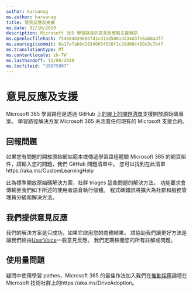 ```yaml
---
author: karuanag
ms.author: karuanag
title: 意見反應及支援
ms.date: 02/10/2019
description: Microsoft 365 學習路徑的意見反應和支援資訊
ms.openlocfilehash: f54684839086fd1cd11d5061dd34d3fe6ab8adf7
ms.sourcegitcommit: 6a17a7ab6d28349654520f2c28d08c480e3c7b47
ms.translationtype: MT
ms.contentlocale: zh-TW
ms.lasthandoff: 11/08/2019
ms.locfileid: "38075997"
---
```

# <a name="feedback-and-support"></a>意見反應及支援

Microsoft 365 學習路徑是透過 GitHub 上[的線上的問題清單](https://aka.ms/CustomLearningHelp)支援開放原始碼專案。 學習路徑解決方案 Microsoft 365 未涵蓋任何現有的 Microsoft 支援合約。  

## <a name="report-issues"></a>回報問題

如果您有問題的開放原始網站範本或傳遞學習路徑體驗 Microsoft 365 的網頁組件，請輸入您的問題，我們 GitHub 問題清單中。  您可以找到在此清單https://aka.ms/CustomLearningHelp  

此為標準開放原始碼解決方案，社群 triages 這些問題的解決方法。 功能要求會傳輸至我們如下所述的使用者語音執行個體。 程式碼錯誤將擴大為社群和服務管理員分級和解決方法。  

## <a name="provide-us-feedback"></a>我們提供意見反應

我們的解決方案是只成功，如果它啟用您的商務結果。  請協助我們讓更好方法是讓我們經由[UserVoice](https://go.microsoft.com/fwlink/?linkid=2109552)一般意見反應。  我們定期檢閱您的所有註解或問題。 

## <a name="usage-questions"></a>使用量問題

疑問中使用學習 pathes，Microsoft 365 的最佳作法加入我們在[推動採用](https://aka.ms/DriveAdoption)論壇在 Microsoft 技術社群上的https://aka.ms/DriveAdoption。 


